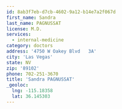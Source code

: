 ```yaml
---
id: 8ab3f7eb-d7cb-4602-9a12-b14e7a2f067d
first_name: Sandra
last_name: PAGNUSSAT
license: M.D.
services:
  - internal-medicine
category: doctors
address: '4750 W Oakey Blvd   3A'
city: 'Las Vegas'
state: NV
zip: '89102'
phone: 702-251-3670
title: 'Sandra PAGNUSSAT'
_geoloc:
  lng: -115.18358
  lat: 36.145303
---
```

